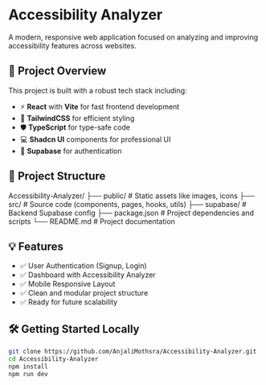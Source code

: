 # Accessibility Analyzer

A modern, responsive web application focused on analyzing and improving accessibility features across websites.

## 🚀 Project Overview

This project is built with a robust tech stack including:
- ⚡️ **React** with **Vite** for fast frontend development
- 🎨 **TailwindCSS** for efficient styling
- 🛡️ **TypeScript** for type-safe code
- 💻 **Shadcn UI** components for professional UI
- 🔐 **Supabase** for authentication

## 📂 Project Structure

Accessibility-Analyzer/
├── public/ # Static assets like images, icons
├── src/ # Source code (components, pages, hooks, utils)
├── supabase/ # Backend Supabase config
├── package.json # Project dependencies and scripts
└── README.md # Project documentation


## 💡 Features
- ✅ User Authentication (Signup, Login)
- ✅ Dashboard with Accessibility Analyzer
- ✅ Mobile Responsive Layout
- ✅ Clean and modular project structure
- ✅ Ready for future scalability

## 🛠️ Getting Started Locally

```bash
git clone https://github.com/AnjaliMothsra/Accessibility-Analyzer.git
cd Accessibility-Analyzer
npm install
npm run dev
